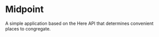 Midpoint
========
A simple application based on the Here API that determines convenient places to congregate.
